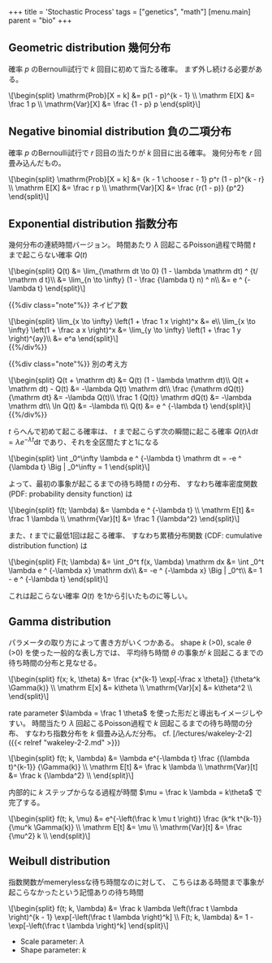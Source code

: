 +++
title = 'Stochastic Process'
tags = ["genetics", "math"]
[menu.main]
  parent = "bio"
+++

## Geometric distribution 幾何分布

確率 *p* のBernoulli試行で *k* 回目に初めて当たる確率。
まず外し続ける必要がある。

<div>\[\begin{split}
\mathrm{Prob}[X = k] &= p(1 - p)^{k - 1} \\
\mathrm E[X] &= \frac 1 p \\
\mathrm{Var}[X] &= \frac {1 - p} p
\end{split}\]</div>

## Negative binomial distribution 負の二項分布

確率 *p* のBernoulli試行で *r* 回目の当たりが *k* 回目に出る確率。
幾何分布を *r* 回畳み込んだもの。

<div>\[\begin{split}
\mathrm{Prob}[X = k] &= {k - 1 \choose r - 1} p^r (1 - p)^{k - r} \\
\mathrm E[X] &= \frac r p \\
\mathrm{Var}[X] &= \frac {r(1 - p)} {p^2}
\end{split}\]</div>

## Exponential distribution 指数分布

幾何分布の連続時間バージョン。
時間あたり $\lambda$ 回起こるPoisson過程で時間 $t$ まで起こらない確率 $Q(t)$

<div>\[\begin{split}
Q(t) &= \lim_{\mathrm dt \to 0} (1 - \lambda \mathrm dt) ^ {t/ \mathrm d t}\\
     &= \lim_{n \to \infty} (1 - \frac {\lambda t} n) ^ n\\
     &= e ^ {-\lambda t}
\end{split}\]</div>

{{%div class="note"%}}
ネイピア数

<div>\[\begin{split}
\lim_{x \to \infty} \left(1 + \frac 1 x \right)^x &= e\\
\lim_{x \to \infty} \left(1 + \frac a x \right)^x
   &= \lim_{y \to \infty} \left(1 + \frac 1 y \right)^{ay}\\
   &= e^a
\end{split}\]</div>
{{%/div%}}

{{%div class="note"%}}
別の考え方

<div>\[\begin{split}
Q(t + \mathrm dt) &= Q(t) (1 - \lambda \mathrm dt)\\
Q(t + \mathrm dt) - Q(t) &= -\lambda Q(t) \mathrm dt\\
\frac {\mathrm dQ(t)} {\mathrm dt} &= -\lambda Q(t)\\
\frac 1 {Q(t)} \mathrm dQ(t) &= -\lambda \mathrm dt\\
\ln Q(t) &= -\lambda t\\
Q(t) &= e ^ {-\lambda t}
\end{split}\]</div>
{{%/div%}}

$t$ らへんで初めて起こる確率は、
$t$ まで起こらず次の瞬間に起こる確率
$Q(t) \lambda \mathrm dt = \lambda e ^ {-\lambda t} \mathrm dt$
であり、それを全区間たすと1になる

<div>\[\begin{split}
\int _0^\infty \lambda e ^ {-\lambda t} \mathrm dt
   = -e ^ {\lambda t} \Big | _0^\infty
   = 1
\end{split}\]</div>

よって、最初の事象が起こるまでの待ち時間 $t$ の分布、
すなわち確率密度関数 (PDF: probability density function) は

<div>\[\begin{split}
f(t; \lambda) &= \lambda e ^ {-\lambda t} \\
\mathrm E[t] &= \frac 1 \lambda \\
\mathrm{Var}[t] &= \frac 1 {\lambda^2}
\end{split}\]</div>

また、$t$ までに最低1回は起こる確率、
すなわち累積分布関数 (CDF: cumulative distribution function) は

<div>\[\begin{split}
F(t; \lambda)
   &= \int _0^t f(x, \lambda) \mathrm dx
   &= \int _0^t \lambda e ^ {-\lambda x} \mathrm dx\\
   &= -e ^ {-\lambda x} \Big | _0^t\\
   &= 1 - e ^ {-\lambda t}
\end{split}\]</div>

これは起こらない確率 $Q(t)$ を1から引いたものに等しい。

## Gamma distribution

パラメータの取り方によって書き方がいくつかある。
shape *k* (&gt;0), scale *θ* (&gt;0) を使った一般的な表し方では、
平均待ち時間 *θ* の事象が *k* 回起こるまでの待ち時間の分布と見なせる。

<div>\[\begin{split}
f(x; k, \theta) &= \frac {x^{k-1} \exp[-\frac x \theta]} {\theta^k \Gamma(k)} \\
\mathrm E[x] &= k\theta \\
\mathrm{Var}[x] &= k\theta^2 \\
\end{split}\]</div>

rate parameter $\lambda = \frac 1 \theta$ を使った形だと導出もイメージしやすい。
時間当たり *λ* 回起こるPoisson過程で *k* 回起こるまでの待ち時間の分布、
すなわち指数分布を *k* 個畳み込んだ分布。
cf. [/lectures/wakeley-2-2]({{< relref "wakeley-2-2.md" >}})

<div>\[\begin{split}
f(t; k, \lambda) &= \lambda e^{-\lambda t}
                \frac {(\lambda t)^{k-1}}
                      {\Gamma(k)} \\
\mathrm E[t] &= \frac k \lambda \\
\mathrm{Var}[t] &= \frac k {\lambda^2} \\
\end{split}\]</div>

内部的に *k* ステップからなる過程が時間 $\mu = \frac k \lambda = k\theta$ で完了する。

<div>\[\begin{split}
f(t; k, \mu) &= e^{-\left(\frac k \mu t \right)}
                \frac {k^k t^{k-1}}
                      {\mu^k \Gamma(k)} \\
\mathrm E[t] &= \mu \\
\mathrm{Var}[t] &= \frac {\mu^2} k \\
\end{split}\]</div>

## Weibull distribution

指数関数がmemerylessな待ち時間なのに対して、
こちらはある時間まで事象が起こらなかったという記憶ありの待ち時間

<div>\[\begin{split}
f(t; k, \lambda) &= \frac k \lambda \left(\frac t \lambda \right)^{k - 1}
                    \exp[-\left(\frac t \lambda \right)^k] \\
F(t; k, \lambda) &= 1 - \exp[-\left(\frac t \lambda \right)^k]
\end{split}\]</div>

-   Scale parameter: $\lambda$
-   Shape parameter: *k*

